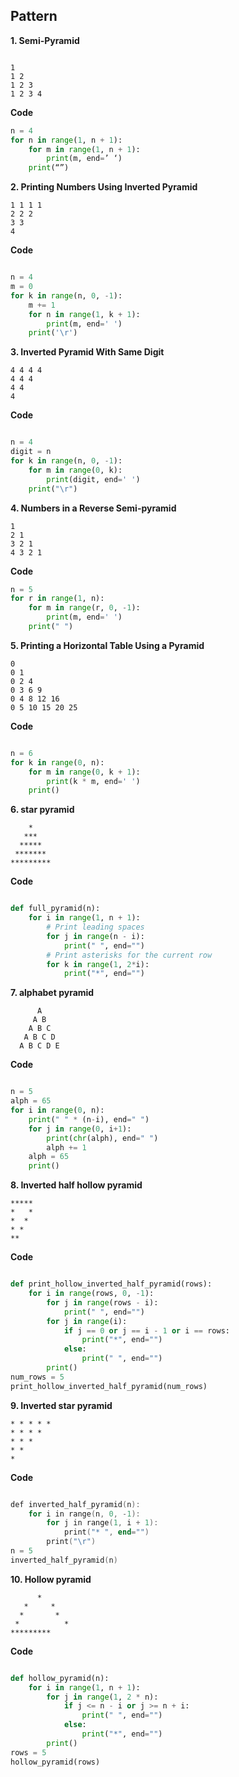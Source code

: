 ## Pattern 
**1. Semi-Pyramid**
``` 

1 
1 2 
1 2 3 
1 2 3 4
```

**Code**
``` python
n = 4
for n in range(1, n + 1):
    for m in range(1, n + 1):
        print(m, end=’ ‘)
    print(“”)
```

**2. Printing Numbers Using Inverted Pyramid**
```
1 1 1 1 
2 2 2 
3 3 
4
```

**Code**
```python

n = 4
m = 0
for k in range(n, 0, -1):
    m += 1
    for n in range(1, k + 1):
        print(m, end=' ')
    print('\r')
```


**3. Inverted Pyramid With Same Digit**
```
4 4 4 4 
4 4 4 
4 4 
4 
```
**Code**
```python

n = 4
digit = n
for k in range(n, 0, -1):
    for m in range(0, k):
        print(digit, end=' ')
    print("\r")
```

**4. Numbers in a Reverse Semi-pyramid**
```
1 
2 1 
3 2 1 
4 3 2 1
```
**Code**
```python
n = 5
for r in range(1, n):
    for m in range(r, 0, -1):
        print(m, end=' ')
    print(" ")
```


**5. Printing a Horizontal Table Using a Pyramid**
```
0 
0 1 
0 2 4 
0 3 6 9 
0 4 8 12 16 
0 5 10 15 20 25
```

**Code**
```python

n = 6
for k in range(0, n):
    for m in range(0, k + 1):
        print(k * m, end=' ')
    print()
```

**6. star pyramid**
```
    *
   ***
  *****
 *******
*********
```

**Code**
```python

def full_pyramid(n):
    for i in range(1, n + 1):
        # Print leading spaces
        for j in range(n - i):
            print(" ", end="")
        # Print asterisks for the current row
        for k in range(1, 2*i):
            print("*", end="")
```

**7. alphabet pyramid**
```
      A 
     A B 
    A B C 
   A B C D 
  A B C D E 
```
  **Code**
```python

n = 5
alph = 65
for i in range(0, n):
    print(" " * (n-i), end=" ")
    for j in range(0, i+1):
        print(chr(alph), end=" ")
        alph += 1
    alph = 65
    print()
```

**8. Inverted half hollow pyramid**
```
*****
*   *
*  *
* *
**
```

**Code**
```python

def print_hollow_inverted_half_pyramid(rows):
    for i in range(rows, 0, -1):
        for j in range(rows - i):
            print(" ", end="")
        for j in range(i):
            if j == 0 or j == i - 1 or i == rows:
                print("*", end="")
            else:
                print(" ", end="")
        print()
num_rows = 5
print_hollow_inverted_half_pyramid(num_rows)
```

**9. Inverted star pyramid**
```
* * * * *
* * * *
* * *
* *
*
```
**Code**
```v

def inverted_half_pyramid(n):
    for i in range(n, 0, -1):
        for j in range(1, i + 1):
            print("* ", end="")
        print("\r")
n = 5
inverted_half_pyramid(n)
```


**10. Hollow pyramid**
```
      *    
   *     *   
  *       *  
 *          * 
*********
```
**Code**
```python

def hollow_pyramid(n):
    for i in range(1, n + 1):
        for j in range(1, 2 * n):
            if j <= n - i or j >= n + i:
                print(" ", end="")
            else:
                print("*", end="")
        print()
rows = 5
hollow_pyramid(rows)
```

